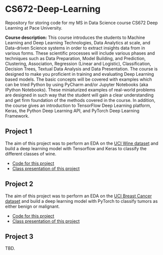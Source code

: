 # CS672-Deep-Learning
 
Repository for storing code for my MS in Data Science course CS672 Deep Learning at Pace University.

**Course description:** This course introduces the students to Machine Learning and Deep Learning Technologies, Data Analytics at scale, and Data-driven Science systems in order to extract insights data from in various forms. These scientific processes will include various phases and techniques such as Data Preparation, Model Building, and Prediction, Clustering, Association, Regression (Linear and Logistic), Classification, Decision Trees, Textual Data Analysis and Data Presentation. The course is designed to make you proficient in training and evaluating Deep Learning based models. The basic concepts will be covered with examples which can be tried Python by using PyCharm and/or Jupyter Notebooks (aka IPython Notebooks). These miniaturized examples of real-world problems are designed in such way that the student will gain a clear understanding and get firm foundation of the methods covered in the course. In addition, the course gives an introduction to TensorFlow Deep Learning platform, Keras, the Python Deep Learning API, and PyTorch Deep Learning Framework.

## Project 1
The aim of this project was to perform an EDA on the [UCI Wine dataset](https://archive.ics.uci.edu/dataset/109/wine) and build a deep learning model with Tensorflow and Keras to classify the different classes of wine. 
- [Code for this project](https://github.com/awesomecosmos/CS672-Deep-Learning/blob/main/Project%201/project1.ipynb)
- [Class presentation of this project](https://youtu.be/3Rha8ELW3cY)

## Project 2
The aim of this project was to perform an EDA on the [UCI Breast Cancer dataset](https://archive.ics.uci.edu/dataset/17/breast+cancer+wisconsin+diagnostic) and build a deep learning model with PyTorch to classify tumors as either benign or malignant.
- [Code for this project](https://github.com/awesomecosmos/CS672-Deep-Learning/blob/main/Project%202/project2.ipynb)
- [Class presentation of this project](https://youtu.be/MHMoNI0goHQ)

## Project 3
TBD.
